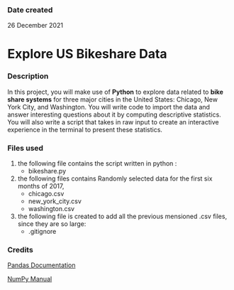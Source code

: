 
### Date created
26 December 2021

# Explore US Bikeshare Data


### Description
In this project, you will make use of **Python** to explore data related to **bike share systems** for three major cities in the United States: Chicago, New York City, and Washington. You will write code to import the data and answer interesting questions about it by computing descriptive statistics. You will also write a script that takes in raw input to create an interactive experience in the terminal to present these statistics.

### Files used
1. the following file contains the script written in python :
   - bikeshare.py 
2. the following files contains Randomly selected data for the first six months of 2017, 
   - chicago.csv
   - new_york_city.csv
   - washington.csv
3. the following file is created to add all the previous mensioned .csv files, since they are so large:
   - .gitignore

### Credits
[Pandas Documentation](https://pandas.pydata.org/pandas-docs/stable/)

[NumPy Manual](https://docs.scipy.org/doc/numpy-1.13.0/contents.html)



